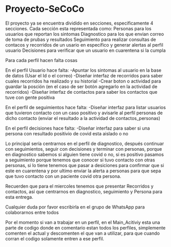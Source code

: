 # Proyecto-SeCoCo

El proyecto ya se encuentra dividido en secciones, especificamente 4 secciones.
Cada sección esta representada como: Personas para los usuarios que reportan los sintomas
Diagnostico para los que envian correo de toma de prubas y resultados
Seguimiento para realizar consultas de contacos y recorridos de un usario en específico y generar alertas al perfil usuario 
Decisiones para verificar que un usuario en cuarentena si la cumpla


Para cada perfil hacen falta cosas

En el perfil Usuario hace falta:
-Apuntar los sintomas al usuario en la base de datos (Usar el Id o el correo)
-Diseñar interfaz de recorridos para saber cuales recorridos ha realizado y su historial 
-Crear boton o actividad para guardar la posción (en el caso de ser botón agregarlo en la actividad de recorridos)
-Diseñar interfaz de contactos para saber los contactos que tuve con gente positiva

En el perfil de seguimientos hace falta:
-Diseñar interfaz para listar usuarios que tuvieron contacto con un caso positivo y avisarle al perfil personas de dicho contacto (enviar el resultado a la actividad de contactos_personas)

En el perfil decisiones hace falta:
-Diseñar interfaz para saber si una persona con resultado positivio de covid esta aislado o no

Lo principal sería centrarnos en el perfil de diagnostico, después continuar con seguimientos, seguir con decisiones y terminar con personas, porque en diagnostico sabemos si alguien tiene covid o no, si es positivo pasamos a seguimiento porque tenemos que conocer si tuvo contacto con otras personas, si lo tiene tenemos que pasar a desiciones para confirmar que si este en cuarentena y por ultimo enviar la alerta a personas para que sepa que tuvo contacto con un paciente covid otra persona.

Recuerden que para el miercoles tenemos que presentar Recorridos y contactos, así que centrarnos en diagnostico, seguimiento y Persona para esta entrega.

Cualquier duda por favor escribirla en el grupo de WhatsApp para colaborarnos entre todos

Por el momento si van a trabajar en un perfil, en el Main_Acitiviy esta una parte de codigo donde en comentario estan todos los perfiles, simplemente comenten el actual y descomenten el que van a utilizar, para que cuando corran el codigo solamente entren a ese perfil.
